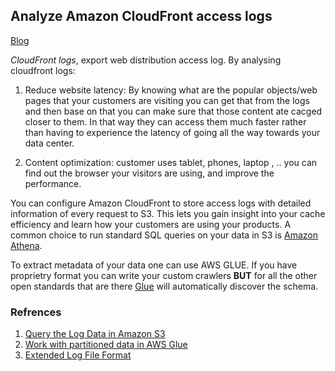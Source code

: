## Analyze Amazon CloudFront access logs

[Blog](https://aws.amazon.com/blogs/big-data/analyze-your-amazon-cloudfront-access-logs-at-scale/)

*CloudFront logs*, export web distribution access log. By analysing cloudfront logs:

1. Reduce website latency: By knowing what are the popular objects/web pages that your customers are visiting you can get that from the logs and then base on that you can make sure that those content ate cacged closer to them. In that way they can access them much faster rather than having to experience the latency of going all the way towards your data center.

2. Content optimization: customer uses tablet, phones, laptop , .. you can find out the browser your visitors are using, and improve the performance. 

You can configure Amazon CloudFront to store access logs with detailed information of every request to S3. This lets you gain insight into your cache efficiency and learn how your customers are using your products. A common choice to run standard SQL queries on your data in S3 is [Amazon Athena](https://aws.amazon.com/blogs/big-data/easily-query-aws-service-logs-using-amazon-athena/). 

To extract metadata of your data one can use AWS GLUE. If you have proprietry format you can write your custom crawlers **BUT** for all the other open standards that are there [Glue](https://aws.amazon.com/blogs/big-data/work-with-partitioned-data-in-aws-glue/) will automatically discover the schema. 


### Refrences 
1. [Query the Log Data in Amazon S3](https://docs.aws.amazon.com/kinesis-agent-windows/latest/userguide/kaw-ds2s3-tutorial-step3.html)
2. [Work with partitioned data in AWS Glue](https://aws.amazon.com/blogs/big-data/work-with-partitioned-data-in-aws-glue/)
3. [Extended Log File Format](https://www.w3.org/TR/WD-logfile.html)



